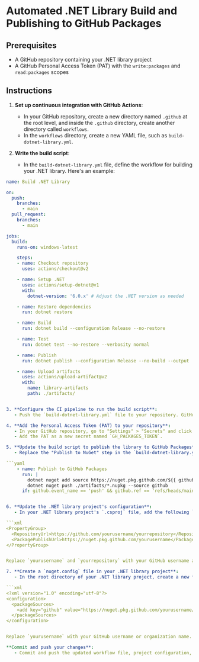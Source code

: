 # Automated .NET Library Build and Publishing to GitHub Packages

## Prerequisites

- A GitHub repository containing your .NET library project
- A GitHub Personal Access Token (PAT) with the `write:packages` and `read:packages` scopes

## Instructions

1. **Set up continuous integration with GitHub Actions**:
   - In your GitHub repository, create a new directory named `.github` at the root level, and inside the `.github` directory, create another directory called `workflows`.
   - In the `workflows` directory, create a new YAML file, such as `build-dotnet-library.yml`.

2. **Write the build script**:
   - In the `build-dotnet-library.yml` file, define the workflow for building your .NET library. Here's an example:

```yaml
name: Build .NET Library

on:
  push:
    branches:
      - main
  pull_request:
    branches:
      - main

jobs:
  build:
    runs-on: windows-latest

    steps:
    - name: Checkout repository
      uses: actions/checkout@v2

    - name: Setup .NET
      uses: actions/setup-dotnet@v1
      with:
        dotnet-version: '6.0.x' # Adjust the .NET version as needed

    - name: Restore dependencies
      run: dotnet restore

    - name: Build
      run: dotnet build --configuration Release --no-restore

    - name: Test
      run: dotnet test --no-restore --verbosity normal

    - name: Publish
      run: dotnet publish --configuration Release --no-build --output ./artifacts

    - name: Upload artifacts
      uses: actions/upload-artifact@v2
      with:
        name: library-artifacts
        path: ./artifacts/


3. **Configure the CI pipeline to run the build script**:
   - Push the `build-dotnet-library.yml` file to your repository. GitHub Actions should automatically detect the new workflow and start running it whenever there's a push or pull request to the `main` branch.

4. **Add the Personal Access Token (PAT) to your repository**:
   - In your GitHub repository, go to "Settings" > "Secrets" and click on "New repository secret".
   - Add the PAT as a new secret named `GH_PACKAGES_TOKEN`.

5. **Update the build script to publish the library to GitHub Packages**:
   - Replace the "Publish to NuGet" step in the `build-dotnet-library.yml` workflow file with the following step to publish to GitHub Packages:

```yaml
    - name: Publish to GitHub Packages
      run: |
        dotnet nuget add source https://nuget.pkg.github.com/${{ github.repository_owner }}/index.json --name github --username ${{ github.repository_owner }} --password ${{ secrets.GH_PACKAGES_TOKEN }} --store-password-in-clear-text
        dotnet nuget push ./artifacts/*.nupkg --source github
      if: github.event_name == 'push' && github.ref == 'refs/heads/main'


6. **Update the .NET library project's configuration**:
   - In your .NET library project's `.csproj` file, add the following `RepositoryUrl` and `PackagePublishUrl` properties:

```xml
<PropertyGroup>
  <RepositoryUrl>https://github.com/yourusername/yourrepository</RepositoryUrl>
  <PackagePublishUrl>https://nuget.pkg.github.com/yourusername</PackagePublishUrl>
</PropertyGroup>


Replace `yourusername` and `yourrepository` with your GitHub username and repository name.

7. **Create a `nuget.config` file in your .NET library project**:
   - In the root directory of your .NET library project, create a new file called `nuget.config` with the following content:

```xml
<?xml version="1.0" encoding="utf-8"?>
<configuration>
  <packageSources>
    <add key="github" value="https://nuget.pkg.github.com/yourusername/index.json" />
  </packageSources>
</configuration>


Replace `yourusername` with your GitHub username or organization name.

**Commit and push your changes**:
   - Commit and push the updated workflow file, project configuration, and `nuget.config` to your repository. GitHub Actions should automatically detect the new workflow and start running it whenever there's a push or pull request to the `main` branch. The library will be published to GitHub Packages whenever there's a push to the `main` branch.

